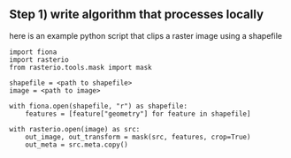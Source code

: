 ## Step 1) write algorithm that processes locally 
here is an example python script that clips a raster image using a shapefile
  ```
  import fiona
  import rasterio
  from rasterio.tools.mask import mask

  shapefile = <path to shapefile>
  image = <path to image>
  
  with fiona.open(shapefile, "r") as shapefile:
      features = [feature["geometry"] for feature in shapefile]

  with rasterio.open(image) as src:
      out_image, out_transform = mask(src, features, crop=True)
      out_meta = src.meta.copy()
  ```

